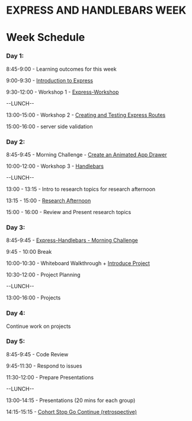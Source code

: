 # EXPRESS AND HANDLEBARS WEEK

 Week Schedule
==

### Day 1:

8:45-9:00 - Learning outcomes for this week

9:00-9:30 - [Introduction to Express](https://github.com/foundersandcoders/introduction-to-express)

9:30-12:00 - Workshop 1 - [Express-Workshop](https://github.com/foundersandcoders/express-workshop)

--LUNCH--

13:00-15:00 - Workshop 2 - [Creating and Testing Express Routes](https://github.com/foundersandcoders/express-and-testing-workshop)

15:00-16:00 -  server side validation

### Day 2:

8:45-9:45 - Morning Challenge - [Create an Animated App
Drawer](https://github.com/foundersandcoders/morning-challenge-animated-app-drawer)

10:00-12:00 - Workshop 3 - [Handlebars](https://github.com/foundersandcoders/express-handlebars-workshop)

--LUNCH--

13:00 - 13:15 - Intro to research topics for research afternoon

13:15 - 15:00 - [Research Afternoon](./research-afternoon.md)

15:00 - 16:00 - Review and Present research topics

### Day 3:

8:45-9:45 - [Express-Handlebars - Morning Challenge](https://github.com/foundersandcoders/express-handlebars-challenge)

9:45 - 10:00 Break

10:00-10:30 - Whiteboard Walkthrough + [Introduce Project](./project.md)

10:30-12:00 - Project Planning

--LUNCH--

13:00-16:00 - Projects

### Day 4:

Continue work on projects

### Day 5:

8:45-9:45 - Code Review

9:45-11:30 - Respond to issues

11:30-12:00 - Prepare Presentations

--LUNCH--

13:00-14:15 - Presentations (20 mins for each group)

14:15-15:15 - [Cohort Stop Go Continue
(retrospective)](./retrospectives.md#cohort-retrospective)
